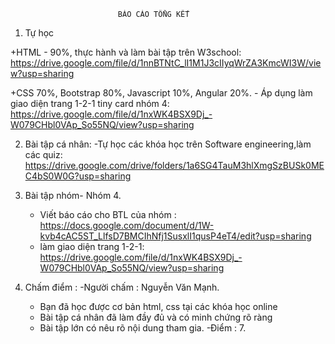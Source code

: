 							BÁO CÁO TỔNG KẾT

1. Tự học

+HTML
	- 90%, thực hành và làm bài tập trên W3school:  https://drive.google.com/file/d/1nnBTNtC_lI1M1J3cIIyqWrZA3KmcWI3W/view?usp=sharing
	
+CSS 70%, Bootstrap 80%, Javascript 10%, Angular 20%. 
	- Áp dụng làm giao diện trang 1-2-1 tiny card nhóm 4: https://drive.google.com/file/d/1nxWK4BSX9Dj_-W079CHbl0VAp_So55NQ/view?usp=sharing 

2. Bài tập cá nhân: 
	-Tự học các khóa học trên Software engineering,làm các quiz: https://drive.google.com/drive/folders/1a6SG4TauM3hlXmgSzBUSk0MEC4bS0W0G?usp=sharing

3. Bài tập nhóm- Nhóm 4.
	- Viết báo cáo cho BTL của nhóm : https://docs.google.com/document/d/1W-kvb4cAC5ST_LlfsD7BMCIhNfj1SusxlI1qusP4eT4/edit?usp=sharing
	- làm giao diện trang 1-2-1: https://drive.google.com/file/d/1nxWK4BSX9Dj_-W079CHbl0VAp_So55NQ/view?usp=sharing
	
4. Chấm điểm :
	-Người chấm : Nguyễn Văn Mạnh.
	* Bạn đã học được cơ bản html, css tại các khóa học online
	* Bài tập cá nhân đã làm đầy đủ và có minh chứng rõ ràng
	* Bài tập lớn có nêu rõ nội dung tham gia.
	-Điểm : 7.
